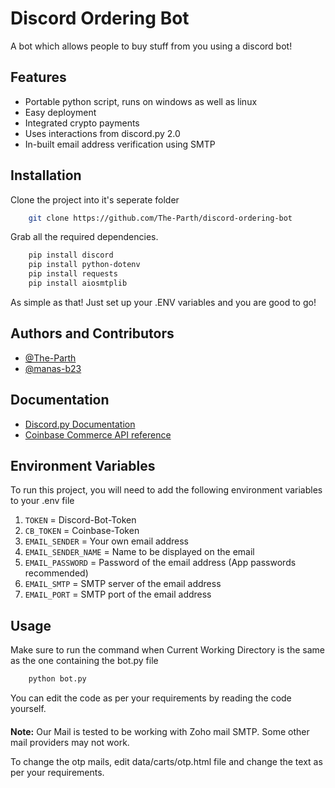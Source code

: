 
# Discord Ordering Bot

A bot which allows people to buy stuff from you using a discord bot!



## Features
- Portable python script, runs on windows as well as linux
- Easy deployment
- Integrated crypto payments
- Uses interactions from discord.py 2.0
- In-built email address verification using SMTP

## Installation

Clone the project into it's seperate folder

```bash
    git clone https://github.com/The-Parth/discord-ordering-bot
```
Grab all the required dependencies.
```bash
    pip install discord
    pip install python-dotenv
    pip install requests
    pip install aiosmtplib
```
As simple as that! Just set up your .ENV variables and you are good to go!

## Authors and Contributors

- [@The-Parth](https://www.github.com/The-Parth)
- [@manas-b23](https://www.github.com/manas-b23)




## Documentation

- [Discord.py Documentation](https://discordpy.readthedocs.io/en/stable/)
- [Coinbase Commerce API reference](https://docs.cloud.coinbase.com/commerce/docs/)


## Environment Variables

To run this project, you will need to add the following environment variables to your .env file

1. `TOKEN` = Discord-Bot-Token
2. `CB_TOKEN` = Coinbase-Token
3. `EMAIL_SENDER` = Your own email address
4. `EMAIL_SENDER_NAME` = Name to be displayed on the email
5. `EMAIL_PASSWORD` = Password of the email address (App passwords recommended)
6. `EMAIL_SMTP` = SMTP server of the email address
7. `EMAIL_PORT` = SMTP port of the email address




## Usage
Make sure to run the command when Current Working Directory is the same as the one containing the bot.py file
```bash
    python bot.py
```
You can edit the code as per your requirements by reading the code yourself. 
####
**Note:** Our Mail is tested to be working with Zoho mail SMTP. Some other mail providers may not work.

To change the otp mails, edit data/carts/otp.html file and change the text as per your requirements. 
####

